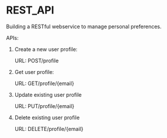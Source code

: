 # REST_API

Building a RESTful webservice to manage personal preferences.

APIs:

1. Create a new user profile:

   URL: POST/profile

2. Get user profile:

   URL: GET/profile/{email}

3. Update existing user profile

   URL: PUT/profile/{email}
4. Delete existing user profile
   
   URL: DELETE/profile/{email}
  










